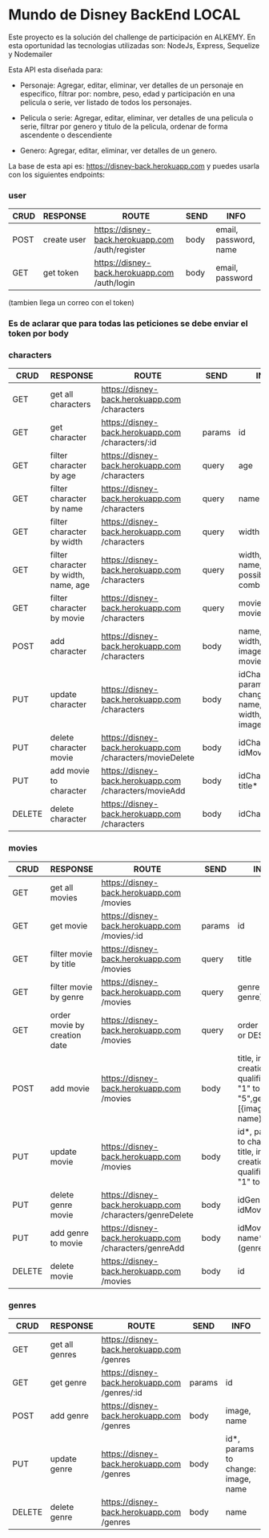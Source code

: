 # Mundo de Disney BackEnd LOCAL

Este proyecto es la solución del challenge de participación en ALKEMY. En esta oportunidad las tecnologias utilizadas son: NodeJs, Express, Sequelize y Nodemailer

Esta API esta diseñada para:

- Personaje: Agregar, editar, eliminar, ver detalles de un personaje en especifico, filtrar por: nombre, peso, edad y participación en una pelicula o serie, ver listado de todos los personajes.

- Pelicula o serie: Agregar, editar, eliminar, ver detalles de una pelicula o serie, filtrar por genero y titulo de la pelicula, ordenar de forma ascendente o descendiente

- Genero: Agregar, editar, eliminar, ver detalles de un genero.

La base de esta api es: https://disney-back.herokuapp.com y puedes usarla con los siguientes endpoints:

### user

| CRUD | RESPONSE    | ROUTE                                            | SEND | INFO                  |
| ---- | ----------- | ------------------------------------------------ | ---- | --------------------- |
| POST | create user | https://disney-back.herokuapp.com /auth/register | body | email, password, name |
| GET  | get token   | https://disney-back.herokuapp.com /auth/login    | body | email, password       |

(tambien llega un correo con el token)

### Es de aclarar que para todas las peticiones se debe enviar el token por body

### characters

| CRUD   | RESPONSE                             | ROUTE                                                     | SEND   | INFO                                                              |
| ------ | ------------------------------------ | --------------------------------------------------------- | ------ | ----------------------------------------------------------------- |
| GET    | get all characters                   | https://disney-back.herokuapp.com /characters             |        |                                                                   |
| GET    | get character                        | https://disney-back.herokuapp.com /characters/:id         | params | id                                                                |
| GET    | filter character by age              | https://disney-back.herokuapp.com /characters             | query  | age                                                               |
| GET    | filter character by name             | https://disney-back.herokuapp.com /characters             | query  | name                                                              |
| GET    | filter character by width            | https://disney-back.herokuapp.com /characters             | query  | width                                                             |
| GET    | filter character by width, name, age | https://disney-back.herokuapp.com /characters             | query  | width, name,age (all possible combinations)                       |
| GET    | filter character by movie            | https://disney-back.herokuapp.com /characters             | query  | movie (id movie)                                                  |
| POST   | add character                        | https://disney-back.herokuapp.com /characters             | body   | name, age, width, history, image, movies:[title]                  |
| PUT    | update character                     | https://disney-back.herokuapp.com /characters             | body   | idCharacter\*, params to change: name, age, width, history, image |
| PUT    | delete character movie               | https://disney-back.herokuapp.com /characters/movieDelete | body   | idCharacter*, idMovie*                                            |
| PUT    | add movie to character               | https://disney-back.herokuapp.com /characters/movieAdd    | body   | idCharacter*, title* (movie)                                      |
| DELETE | delete character                     | https://disney-back.herokuapp.com /characters             | body   | idCharacter                                                       |

### movies

| CRUD   | RESPONSE                     | ROUTE                                                     | SEND   | INFO                                                                          |
| ------ | ---------------------------- | --------------------------------------------------------- | ------ | ----------------------------------------------------------------------------- |
| GET    | get all movies               | https://disney-back.herokuapp.com /movies                 |        |                                                                               |
| GET    | get movie                    | https://disney-back.herokuapp.com /movies/:id             | params | id                                                                            |
| GET    | filter movie by title        | https://disney-back.herokuapp.com /movies                 | query  | title                                                                         |
| GET    | filter movie by genre        | https://disney-back.herokuapp.com /movies                 | query  | genre (id genre)                                                              |
| GET    | order movie by creation date | https://disney-back.herokuapp.com /movies                 | query  | order (ASC or DESC)                                                           |
| POST   | add movie                    | https://disney-back.herokuapp.com /movies                 | body   | title, image, creationDate, qualification: "1" to "5",genres: [{image, name}] |
| PUT    | update movie                 | https://disney-back.herokuapp.com /movies                 | body   | id\*, params to change: title, image, creationDate, qualification: "1" to "5" |
| PUT    | delete genre movie           | https://disney-back.herokuapp.com /characters/genreDelete | body   | idGenre*, idMovie*                                                            |
| PUT    | add genre to movie           | https://disney-back.herokuapp.com /characters/genreAdd    | body   | idMovie*, name* (genre)                                                       |
| DELETE | delete movie                 | https://disney-back.herokuapp.com /movies                 | body   | id                                                                            |

### genres

| CRUD   | RESPONSE       | ROUTE                                         | SEND   | INFO                                |
| ------ | -------------- | --------------------------------------------- | ------ | ----------------------------------- |
| GET    | get all genres | https://disney-back.herokuapp.com /genres     |        |                                     |
| GET    | get genre      | https://disney-back.herokuapp.com /genres/:id | params | id                                  |
| POST   | add genre      | https://disney-back.herokuapp.com /genres     | body   | image, name                         |
| PUT    | update genre   | https://disney-back.herokuapp.com /genres     | body   | id\*, params to change: image, name |
| DELETE | delete genre   | https://disney-back.herokuapp.com /genres     | body   | name                                |
